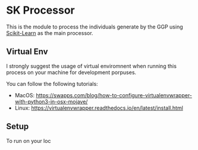 # SK Processor

This is the module to process the individuals generate by the GGP using 
[Scikit-Learn](https://scikit-learn.org/) as the main processor.

## Virtual Env

I strongly suggest the usage of virtual enviromnent when running this process
on your machine for development porpuses.

You can follow the following tutorials:

- MacOS: https://swapps.com/blog/how-to-configure-virtualenvwrapper-with-python3-in-osx-mojave/
- Linux: https://virtualenvwrapper.readthedocs.io/en/latest/install.html

## Setup

To run on your loc